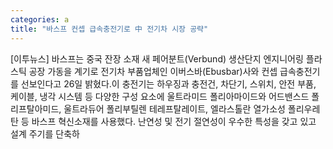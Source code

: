 ```yaml
---
categories: a
title: "바스프 컨셉 급속충전기로 中 전기차 시장 공략"
---
```

[이투뉴스] 바스프는 중국 잔장 소재 새 페어분트(Verbund) 생산단지 엔지니어링 플라스틱 공장 가동을 계기로 전기차 부품업체인 이버스바(Ebusbar)사와 컨셉 급속충전기를 선보인다고 26일 밝혔다.이 충전기는 하우징과 충전건, 차단기, 스위치, 안전 부품, 케이블, 냉각 시스템 등 다양한 구성 요소에 울트라미드 폴리아마이드와 어드밴스드 폴리프탈아미드, 울트라듀어 폴리부틸렌 테레프탈레이트, 엘라스톨란 열가소성 폴리우레탄 등 바스프 혁신소재를 사용했다. 난연성 및 전기 절연성이 우수한 특성을 갖고 있고 설계 주기를 단축하
